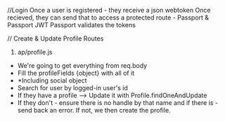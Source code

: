 //Login
Once a user is registered - they receive a json webtoken
Once recieved, they can send that to access a protected route - Passport & Passport JWT
Passport validates the tokens


// Create & Update Profile Routes

1. ap/profile.js
- We're going to get everything from req.body
- Fill the profileFields {object} with all of it
- *Including social object
- Search for user by logged-in user's id
- If they have a profile --> Update it with Profile.findOneAndUpdate
- If they don't - ensure there is no handle by that name and if there is - send back an error. If not, we then create the profile.

